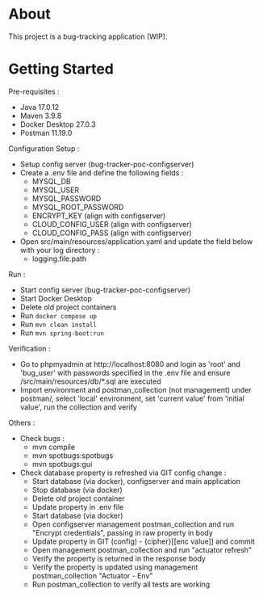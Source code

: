 # About

This project is a bug-tracking application (WIP).


# Getting Started


Pre-requisites :
* Java 17.0.12
* Maven 3.9.8
* Docker Desktop 27.0.3
* Postman 11.19.0


Configuration Setup :
* Setup config server (bug-tracker-poc-configserver)
* Create a .env file and define the following fields :
    * MYSQL_DB
    * MYSQL_USER
    * MYSQL_PASSWORD
    * MYSQL_ROOT_PASSWORD
    * ENCRYPT_KEY (align with configserver)
    * CLOUD_CONFIG_USER (align with configserver)
    * CLOUD_CONFIG_PASS (align with configserver)
* Open src/main/resources/application.yaml and update the field below with your log directory :
   * logging.file.path


Run :
* Start config server (bug-tracker-poc-configserver)
* Start Docker Desktop
* Delete old project containers
* Run `docker compose up`
* Run `mvn clean install`
* Run `mvn spring-boot:run`


Verification :
* Go to phpmyadmin at http://localhost:8080 and login as 'root' and 'bug_user' with passwords specified in the .env file and ensure /src/main/resources/db/*.sql are executed
* Import environment and postman_collection (not management) under postman/, select 'local' environment, set 'current value' from 'initial value', run the collection and verify


Others :
* Check bugs :
   - mvn compile
   - mvn spotbugs:spotbugs
   - mvn spotbugs:gui
* Check database property is refreshed via GIT config change :
   - Start database (via docker), configserver and main application
   - Stop database (via docker)
   - Delete old project container
   - Update property in .env file
   - Start database (via docker)
   - Open configserver management postman_collection and run "Encrypt credentials", passing in raw property in body
   - Update property in GIT (config) - {cipher}[[enc value]] and commit
   - Open management postman_collection and run "actuator refresh"
   - Verify the property is returned in the response body
   - Verify the property is updated using management postman_collection "Actuator - Env"
   - Run postman_collection to verify all tests are working
